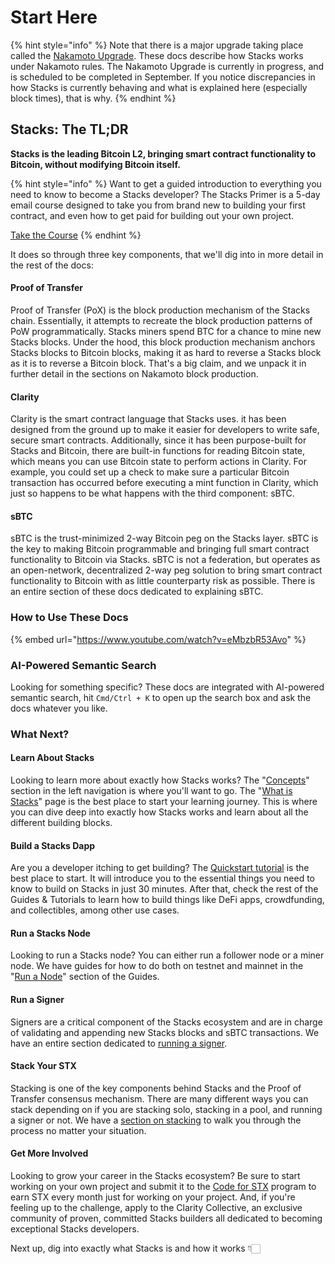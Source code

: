 # Start Here

{% hint style="info" %}
Note that there is a major upgrade taking place called the [Nakamoto Upgrade](nakamoto-upgrade/nakamoto-upgrade-start-here.md). These docs describe how Stacks works under Nakamoto rules. The Nakamoto Upgrade is currently in progress, and is scheduled to be completed in September. If you notice discrepancies in how Stacks is currently behaving and what is explained here (especially block times), that is why.
{% endhint %}

## Stacks: The TL;DR

**Stacks is the leading Bitcoin L2, bringing smart contract functionality to Bitcoin, without modifying Bitcoin itself.**

{% hint style="info" %}
Want to get a guided introduction to everything you need to know to become a Stacks developer? The Stacks Primer is a 5-day email course designed to take you from brand new to building your first contract, and even how to get paid for building out your own project.&#x20;

[Take the Course](https://stacks.org/dev)
{% endhint %}

It does so through three key components, that we'll dig into in more detail in the rest of the docs:

#### Proof of Transfer

Proof of Transfer (PoX) is the block production mechanism of the Stacks chain. Essentially, it attempts to recreate the block production patterns of PoW programmatically. Stacks miners spend BTC for a chance to mine new Stacks blocks. Under the hood, this block production mechanism anchors Stacks blocks to Bitcoin blocks, making it as hard to reverse a Stacks block as it is to reverse a Bitcoin block. That's a big claim, and we unpack it in further detail in the sections on Nakamoto block production.

#### Clarity

Clarity is the smart contract language that Stacks uses. it has been designed from the ground up to make it easier for developers to write safe, secure smart contracts. Additionally, since it has been purpose-built for Stacks and Bitcoin, there are built-in functions for reading Bitcoin state, which means you can use Bitcoin state to perform actions in Clarity. For example, you could set up a check to make sure a particular Bitcoin transaction has occurred before executing a mint function in Clarity, which just so happens to be what happens with the third component: sBTC.

#### sBTC

sBTC is the trust-minimized 2-way Bitcoin peg on the Stacks layer. sBTC is the key to making Bitcoin programmable and bringing full smart contract functionality to Bitcoin via Stacks. sBTC is not a federation, but operates as an open-network, decentralized 2-way peg solution to bring smart contract functionality to Bitcoin with as little counterparty risk as possible. There is an entire section of these docs dedicated to explaining sBTC.

### How to Use These Docs

{% embed url="https://www.youtube.com/watch?v=eMbzbR53Avo" %}

### AI-Powered Semantic Search

Looking for something specific? These docs are integrated with AI-powered semantic search, hit `Cmd/Ctrl + K` to open up the search box and ask the docs whatever you like.

### What Next?

#### Learn About Stacks

Looking to learn more about exactly how Stacks works? The "[Concepts](broken-reference)" section in the left navigation is where you'll want to go. The "[What is Stacks](concepts/stacks-101/what-is-stacks.md)" page is the best place to start your learning journey. This is where you can dive deep into exactly how Stacks works and learn about all the different building blocks.

#### Build a Stacks Dapp

Are you a developer itching to get building? The [Quickstart tutorial](guides-and-tutorials/hello-stacks-quickstart-tutorial.md) is the best place to start. It will introduce you to the essential things you need to know to build on Stacks in just 30 minutes. After that, check the rest of the Guides & Tutorials to learn how to build things like DeFi apps, crowdfunding, and collectibles, among other use cases.

#### Run a Stacks Node

Looking to run a Stacks node? You can either run a follower node or a miner node. We have guides for how to do both on testnet and mainnet in the "[Run a Node](guides-and-tutorials/nodes-and-miners/)" section of the Guides.

#### Run a Signer

Signers are a critical component of the Stacks ecosystem and are in charge of validating and appending new Stacks blocks and sBTC transactions. We have an entire section dedicated to [running a signer](guides-and-tutorials/running-a-signer/).

#### Stack Your STX

Stacking is one of the key components behind Stacks and the Proof of Transfer consensus mechanism. There are many different ways you can stack depending on if you are stacking solo, stacking in a pool, and running a signer or not. We have a [section on stacking](guides-and-tutorials/stack-stx/) to walk you through the process no matter your situation.

#### Get More Involved

Looking to grow your career in the Stacks ecosystem? Be sure to start working on your own project and submit it to the [Code for STX](https://stacks.org/code-for-stx) program to earn STX every month just for working on your project. And, if you're feeling up to the challenge, apply to the Clarity Collective, an exclusive community of proven, committed Stacks builders all dedicated to becoming exceptional Stacks developers.

Next up, dig into exactly what Stacks is and how it works 👇🏻

